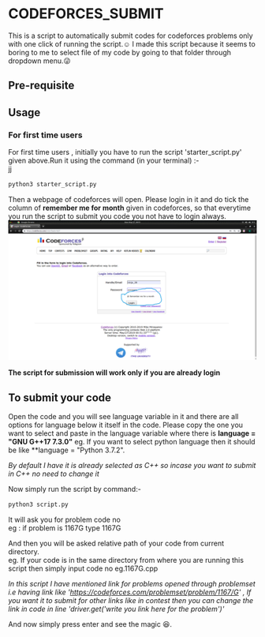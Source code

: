 # CODEFORCES_SUBMIT
This is a script to automatically submit codes for codeforces problems only with  one click of running the script.:relaxed:
I made this script because it seems to boring to me to select file of my code by going to that folder through dropdown menu.:stuck_out_tongue_winking_eye:

## Pre-requisite


## Usage

### For first time users
For first time users , initially you have to run the script 'starter_script.py' given above.Run it using the command (in your terminal) :-  
jj

```bash
python3 starter_script.py
```

Then a webpage of codeforces will open. Please login in it and do tick the column of **remember me for month** given in codeforces, so that everytime you run the script to submit you code you not have to login always.
![img](img.png)

**The script for submission will work only if you are already login**

## To submit your code
Open the code and you will see language variable in it and there are all options for language below it itself in the code. Please copy the one you want to select and paste in the language variable where there is **language = "GNU G++17 7.3.0"**
eg. If you want to select python language then it should be like **language = "Python 3.7.2".  

*By default I have it is already selected as C++ so incase you want to submit in C++ no need to change it*

Now simply run the script by command:-
```bash
python3 script.py
```
It will ask you for problem code no  
 eg : if problem is 1167G type 1167G  
 
 And then you will be asked relative path of your code from current directory.  
 eg. If your code is in the same directory from where you are running this script then simply input code no eg.1167G.cpp  
 
 *In this script I have mentioned link for problems opened through problemset i.e having link like 'https://codeforces.com/problemset/problem/1167/G' , If you want it to submit for other links like in contest then you can change the link in code in line 'driver.get('write you link here for the problem')'*

And now simply press enter and see the magic :satisfied:.


